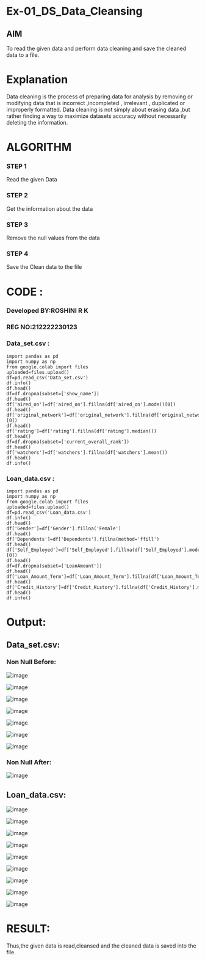 # Ex-01_DS_Data_Cleansing


## AIM
To read the given data and perform data cleaning and save the cleaned data to a file. 

# Explanation
Data cleaning is the process of preparing data for analysis by removing or modifying data that is incorrect ,incompleted , irrelevant , duplicated or improperly formatted. 
Data cleaning is not simply about erasing data ,but rather finding a way to maximize datasets accuracy without necessarily deleting the information. 

# ALGORITHM
### STEP 1
Read the given Data
### STEP 2
Get the information about the data
### STEP 3
Remove the null values from the data
### STEP 4
Save the Clean data to the file
# CODE :
### Developed BY:ROSHINI R K
### REG NO:212222230123
### Data_set.csv :
```
import pandas as pd
import numpy as np
from google.colab import files
uploaded=files.upload()
df=pd.read_csv('Data_set.csv')
df.info()
df.head()
df=df.dropna(subset=['show_name'])
df.head()
df['aired_on']=df['aired_on'].fillna(df['aired_on'].mode()[0])
df.head()
df['original_network']=df['original_network'].fillna(df['original_network'].mode()[0])
df.head()
df['rating']=df['rating'].fillna(df['rating'].median())
df.head()
df=df.dropna(subset=['current_overall_rank'])
df.head()
df['watchers']=df['watchers'].fillna(df['watchers'].mean())
df.head()
df.info()
```
### Loan_data.csv :
```
import pandas as pd
import numpy as np
from google.colab import files
uploaded=files.upload()
df=pd.read_csv('Loan_data.csv')
df.info()
df.head()
df['Gender']=df['Gender'].fillna('Female')
df.head()
df['Dependents']=df['Dependents'].fillna(method='ffill')
df.head()
df['Self_Employed']=df['Self_Employed'].fillna(df['Self_Employed'].mode()[0])
df.head()
df=df.dropna(subset=['LoanAmount'])
df.head()
df['Loan_Amount_Term']=df['Loan_Amount_Term'].fillna(df['Loan_Amount_Term'].median())
df.head()
df['Credit_History']=df['Credit_History'].fillna(df['Credit_History'].min())
df.head()
df.info()
```
# Output:
## Data_set.csv:
### Non Null Before:
![image](https://github.com/roshiniRK/ODD2023-Datascience-Ex01/assets/118956165/d48c921c-92c2-4b75-bde5-856037fa4bb6)

![image](https://github.com/roshiniRK/ODD2023-Datascience-Ex01/assets/118956165/7fd7f1f9-6562-4a79-80eb-ef87e4973d41)

![image](https://github.com/roshiniRK/ODD2023-Datascience-Ex01/assets/118956165/cd299d6f-242d-4dce-a1b3-ddf4370ef812)

![image](https://github.com/roshiniRK/ODD2023-Datascience-Ex01/assets/118956165/a0f64268-2b9d-4b17-9ebf-2949b7e4998d)

![image](https://github.com/roshiniRK/ODD2023-Datascience-Ex01/assets/118956165/b86910e9-ca53-48b6-904d-f8bbdae29c0a)

![image](https://github.com/roshiniRK/ODD2023-Datascience-Ex01/assets/118956165/eb0c1062-24ae-4d0b-9df1-83a96d7c61a1)

![image](https://github.com/roshiniRK/ODD2023-Datascience-Ex01/assets/118956165/ae581952-649f-4cc6-9337-3f9033a13bcc)

### Non Null After:

![image](https://github.com/roshiniRK/ODD2023-Datascience-Ex01/assets/118956165/5cf9fac4-bba3-44e1-bf2c-c93f51af1cfc)

## Loan_data.csv:

![image](https://github.com/roshiniRK/ODD2023-Datascience-Ex01/assets/118956165/a6c4ae97-dbbc-4a71-807f-7daf100479ef)


![image](https://github.com/roshiniRK/ODD2023-Datascience-Ex01/assets/118956165/818e5080-b804-4f33-84eb-123b5fcee17f)

![image](https://github.com/roshiniRK/ODD2023-Datascience-Ex01/assets/118956165/8bd4447a-e745-43f0-bb55-6958c3ebb548)

![image](https://github.com/roshiniRK/ODD2023-Datascience-Ex01/assets/118956165/2588829b-104a-4471-8cb0-5cc12e7fbb32)

![image](https://github.com/roshiniRK/ODD2023-Datascience-Ex01/assets/118956165/e250f544-dc31-4683-90b6-d1f1254afa8c)

![image](https://github.com/roshiniRK/ODD2023-Datascience-Ex01/assets/118956165/43e4cb50-1e28-4731-8a37-ad4d2937a730)

![image](https://github.com/roshiniRK/ODD2023-Datascience-Ex01/assets/118956165/0dd7fc27-9b5c-4ba2-8480-ddc1a755540c)

![image](https://github.com/roshiniRK/ODD2023-Datascience-Ex01/assets/118956165/27350604-ff32-438e-9717-59e18c1887c7)

![image](https://github.com/roshiniRK/ODD2023-Datascience-Ex01/assets/118956165/6310fc05-1be1-47a3-9768-094a0533d0a2)


# RESULT:
Thus,the given data is read,cleansed and the cleaned data is saved into the file.












